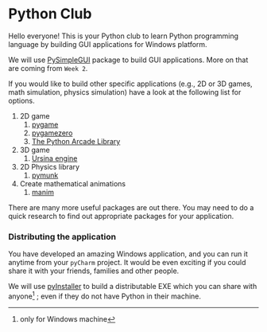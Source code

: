 # Python Club

Hello everyone! This is your Python club to learn Python programming language by building GUI
applications for Windows platform.

We will use [PySimpleGUI](https://pysimplegui.readthedocs.io/en/latest/) package to build GUI applications. More on that are coming from `Week 2`.

If you would like to build other specific applications (e.g., 2D or 3D games, math simulation, physics simulation) have a 
look at the following list for options.

1. 2D game
   1. [pygame](https://www.pygame.org/wiki/GettingStarted)
   2. [pygamezero](https://pygame-zero.readthedocs.io/en/stable/#)
   3. [The Python Arcade Library](https://api.arcade.academy/en/latest/index.html)
2. 3D game
   1. [Ursina engine](https://www.ursinaengine.org/)
3. 2D Physics library
   1. [pymunk](http://www.pymunk.org/en/latest/)
4. Create mathematical animations
   1. [manim](https://www.manim.community/)

There are many more useful packages are out there. You may need to do a quick research to
find out appropriate packages for your application.

### Distributing the application
You have developed an amazing Windows application, and you can run it anytime from your `pyCharm` project.
It would be even exciting if you could share it with your friends, families and other people. 

We will use [pyInstaller](https://pyinstaller.org/en/stable/) to build a distributable EXE which you can share with anyone[^1]
; even if they do not have Python in their machine.

[^1]: only for Windows machine